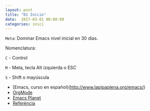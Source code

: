 ```yaml
---
layout: post
title: "01 Inicio"
date:  2017-03-01 00:00:00 
categories: inici
---
```



`Meta`: Dominar Emacs nivel inicial en 30 dias.

Nomenclatura:

`C` - Control

`M` - Meta, tecla Alt izquierda o ESC

`S` - Shift o mayúscula


- [Emacs, curso en español)(http://www.lapipaplena.org/emacs/)
- [OrgMode](http://orgmode.org/guide)
- [Emacs Planet](http://planet.emacs-es.org/)
- [Referència](http://www.merlos.org/linux/2003/05/emacs.html)


